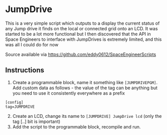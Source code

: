 JumpDrive
=========

This is a very simple script which outputs to a display the current status of any Jump drive it finds on the local or connected grid onto an LCD. It was started to
be a lot more functional but I then discovered that the API in Space Engineers to interface with JumpDrives is extremely limited, and this was all I could
do for now

Source available via https://github.com/eddy0612/SpaceEngineerScripts

Instructions
------------

1. Create a programmable block, name it something like `[JUMPDRIVEPGM]`. Add custom data as follows - the value of the tag can be anything but you need to use it consistently everywhere as a prefix

```
[config]
tag=JUMPDRIVE
```

2. Create an LCD, change its name to `[JUMPDRIVE] JumpDrive lcd`  (only the tag [..] bit is important)
3. Add the script to the programmable block, recompile and run.
